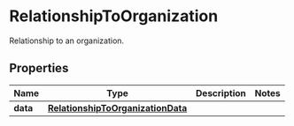 

# RelationshipToOrganization

Relationship to an organization.

## Properties

Name | Type | Description | Notes
------------ | ------------- | ------------- | -------------
**data** | [**RelationshipToOrganizationData**](RelationshipToOrganizationData.md) |  | 



